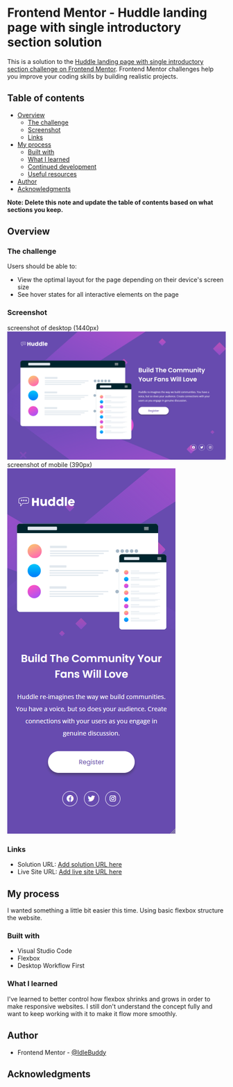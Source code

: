 # Frontend Mentor - Huddle landing page with single introductory section solution

This is a solution to the [Huddle landing page with single introductory section challenge on Frontend Mentor](https://www.frontendmentor.io/challenges/huddle-landing-page-with-a-single-introductory-section-B_2Wvxgi0). Frontend Mentor challenges help you improve your coding skills by building realistic projects. 

## Table of contents

- [Overview](#overview)
  - [The challenge](#the-challenge)
  - [Screenshot](#screenshot)
  - [Links](#links)
- [My process](#my-process)
  - [Built with](#built-with)
  - [What I learned](#what-i-learned)
  - [Continued development](#continued-development)
  - [Useful resources](#useful-resources)
- [Author](#author)
- [Acknowledgments](#acknowledgments)

**Note: Delete this note and update the table of contents based on what sections you keep.**

## Overview

### The challenge

Users should be able to:

- View the optimal layout for the page depending on their device's screen size
- See hover states for all interactive elements on the page

### Screenshot
screenshot of desktop (1440px)
![](/screenshots/screenshot_desktop.png)
screenshot of mobile (390px)
![](/screenshots/screenshot_mobile.png)

### Links

- Solution URL: [Add solution URL here](https://your-solution-url.com)
- Live Site URL: [Add live site URL here](https://your-live-site-url.com)

## My process

I wanted something a little bit easier this time. Using basic flexbox structure the website.

### Built with

- Visual Studio Code
- Flexbox
- Desktop Workflow First

### What I learned
 
 I've learned to better control how flexbox shrinks and grows in order to make responsive websites. I still don't understand the concept fully and want to keep working with it to make it flow more smoothly.

## Author

- Frontend Mentor - [@IdleBuddy](https://www.frontendmentor.io/profile/IdleBuddy)

## Acknowledgments
